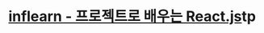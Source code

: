 # [inflearn - 프로젝트로 배우는 React.js](https://www.inflearn.com/course/%ED%94%84%EB%A1%9C%EC%A0%9D%ED%8A%B8-%EB%B0%B0%EC%9A%B0%EB%8A%94-%EB%A6%AC%EC%95%A1%ED%8A%B8/dashboard)tp